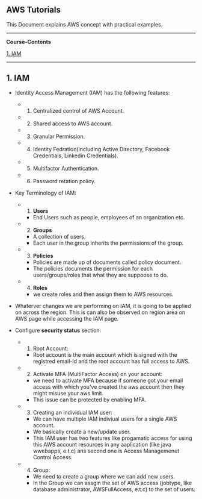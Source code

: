 ##                                      AWS Tutorials
This Document explains AWS concept with practical examples.


----------------------------------------------------------------------------------------------------------------------------------
**Course-Contents**

[1. IAM](#1-iam)

----------------------------------------------------------------------------------------------------------------------------------
## 1. IAM ##
  - Identity Access Management (IAM) has the following features:
    - 1. Centralized control of AWS Account.
    - 2. Shared access to AWS account.
    - 3. Granular Permission.
    - 4. Identity Fedration(including Active Directory, Facebook Credentials, Linkedin Credentials).
    - 5. Multifactor Authentication.
    - 6. Password retation policy.
    
    
  - Key Terminology of IAM:
    - 1. **Users**
      - End Users such as people, employees of an organization etc.
    - 2. **Groups**
      - A collection of users.
      - Each user in the group inherits the permissions of the group.
    - 3. **Policies**
      - Policies are made up of documents called policy document.
      - The policies documents the permission for each users/groups/roles that what they are suppoose to do.
    - 4. **Roles**
      - we create roles and then assign them to AWS resources.
  
  - Whaterver changes we are performing on IAM, it is going to be applied on across the region. This is can  also be observed on region area on AWS page while accessing the IAM page.
  - Configure **security status** section: 
    - 1. Root Account:
      - Root account is the main account which is signed with the registred email-id and the root account has full access to AWS.
    - 2. Activate MFA (MultiFactor Access) on your account:
      -  we need to activate MFA because if someone got your email access with which you've created the aws account then they might misuse your aws limit.
      - This issue can be protected by enabling MFA.
    - 3. Creating an individual IAM user:
      - We can have multiple IAM indiviual users for a single AWS account.
      - We basically create a new/update user.
      - This IAM user has two features like progamatic access for using this AWS account resources in any aaplication (like java wwebapps, e.t.c) ans second one is Access Managemenet Control Access.
    - 4. Group:
      - We need to create a group where we can add new users.
      - In the Group we can assgin the set of AWS access (jobtype, like database administrator, AWSFullAccess, e.t.c) to the set of users.
      
      
